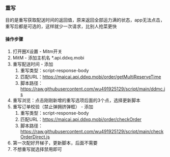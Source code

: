 ### 重写

目的是重写获取配送时间的返回值，原来返回全部运力满的状态，app无法点击，重写后都是可选的，这样就少一次请求，比别人抢菜更快

#### 操作步骤

1. 打开圈X设置 - Mitm开关
2. MitM - 添加主机名 *.api.ddxq.mobi
3. 重写配送时间 - 添加
    1. 重写类型：script-response-body
    2. 匹配URL：https://maicai.api.ddxq.mobi/order/getMultiReserveTime
    3. 脚本路径：https://raw.githubusercontent.com/wu491925129/script/main/ddmc.js
4. 重写浏览：点击刚刚新增的重写选项后面的3个点，选择更新脚本
5. 重写订单校验（禁止弹拥挤弹框） - 添加
   1. 重写类型：script-response-body
   2. 匹配URL：https://maicai.api.ddxq.mobi/order/checkOrder
   3. 脚本路径：https://raw.githubusercontent.com/wu491925129/script/main/checkOrderDirect.js
6. 第一次配好开梯子，更新脚本，后面不需要
7. 不想重写就选择禁用即可